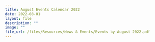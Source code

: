 ```yaml
---
title: August Events Calendar 2022
date: 2022-08-01
layout: file
description: ""
image: ""
file_url: /files/Resources/News & Events/Events by August 2022.pdf
---
```

